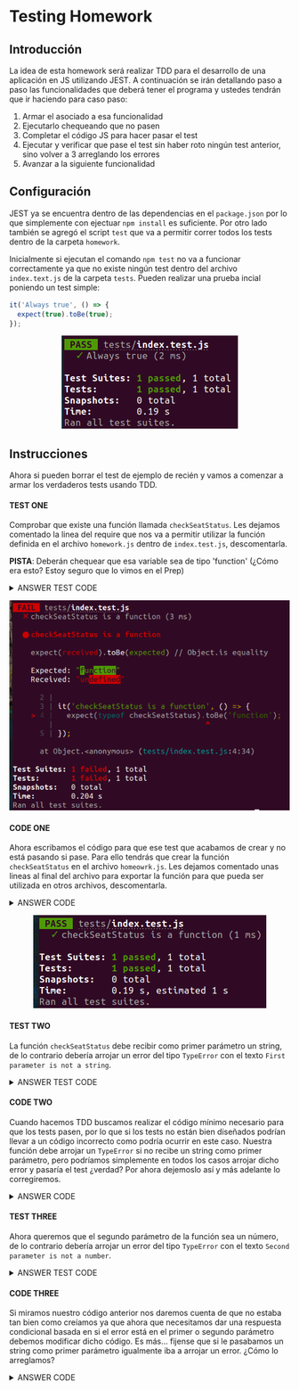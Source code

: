 # Testing Homework

## Introducción

La idea de esta homework será realizar TDD para el desarrollo de una aplicación en JS utilizando JEST. A continuación se irán detallando paso a paso las funcionalidades que deberá tener el programa y ustedes tendrán que ir haciendo para caso paso:

  1. Armar el asociado a esa funcionalidad
  2. Ejecutarlo chequeando que no pasen
  3. Completar el código JS para hacer pasar el test
  4. Ejecutar y verificar que pase el test sin haber roto ningún test anterior, sino volver a 3 arreglando los errores
  5. Avanzar a la siguiente funcionalidad

## Configuración

JEST ya se encuentra dentro de las dependencias en el `package.json` por lo que simplemente con ejectuar `npm install` es suficiente. Por otro lado también se agregó el script `test` que va a permitir correr todos los tests dentro de la carpeta `homework`.

Inicialmente si ejecutan el comando `npm test` no va a funcionar correctamente ya que no existe ningún test dentro del archivo `index.text.js` de la carpeta `tests`. Pueden realizar una prueba incial poniendo un test simple:

```js
it('Always true', () => {
  expect(true).toBe(true);
});
```

<p align="center">
  <img src="../images/always-true.png" />
</p>

## Instrucciones

Ahora si pueden borrar el test de ejemplo de recién y vamos a comenzar a armar los verdaderos tests usando TDD.

#### TEST ONE

Comprobar que existe una función llamada `checkSeatStatus`. Les dejamos comentado la linea del require que nos va a permitir utilizar la función definida en el archivo `homework.js` dentro de `index.test.js`, descomentarla.

__PISTA__: Deberán chequear que esa variable sea de tipo 'function' (¿Cómo era esto? Estoy seguro que lo vimos en el Prep)

<details>
  <summary>ANSWER TEST CODE</summary>
  
  ```js
  const { checkSeatStatus } = require('../homework');

  it('checkSeatStatus is a function', () => {
    expect(typeof checkSeatStatus).toBe('function');
  });
  ```
</details>

<p align="center">
  <img src="../images/checkSeatStatus-1-error.png" />
</p>

#### CODE ONE

Ahora escribamos el código para que ese test que acabamos de crear y no está pasando si pase. Para ello tendrás que crear la función `checkSeatStatus` en el archivo `homeowrk.js`. Les dejamos comentado unas lineas al final del archivo para exportar la función para que pueda ser utilizada en otros archivos, descomentarla.

<details>
  <summary>ANSWER CODE</summary>
  
  ```js
  function checkSeatStatus() {

  }

  module.exports = {
    checkSeatStatus
  }
  ```
</details>

<p align="center">
  <img src="../images/checkSeatStatus-1-pass.png" />
</p>

#### TEST TWO

La función `checkSeatStatus` debe recibir como primer parámetro un string, de lo contrario debería arrojar un error del tipo `TypeError` con el texto `First parameter is not a string`.

<details>
  <summary>ANSWER TEST CODE</summary>
  
  ```js
  it('should throw a TypeError if first parameter is not a string', () => {
    expect(() => checkSeatStatus(4)).toThrow(new TypeError('First parameter is not a string'));
  });
  ```
</details>

#### CODE TWO

Cuando hacemos TDD buscamos realizar el código mínimo necesario para que los tests pasen, por lo que si los tests no están bien diseñados podrían llevar a un código incorrecto como podría ocurrir en este caso. Nuestra función debe arrojar un `TypeError` si no recibe un string como primer parámetro, pero podríamos simplemente en todos los casos arrojar dicho error y pasaría el test ¿verdad? Por ahora dejemoslo así y más adelante lo corregiremos.

<details>
  <summary>ANSWER CODE</summary>
  
  ```js
  it('should throw a TypeError if first parameter is not a string', () => {
    expect(() => checkSeatStatus(4)).toThrow(new TypeError('First parameter is not a string'));
  });
  ```
</details>

#### TEST THREE

Ahora queremos que el segundo parámetro de la función sea un número, de lo contrario debería arrojar un error del tipo `TypeError` con el texto `Second parameter is not a number`.

<details>
  <summary>ANSWER TEST CODE</summary>
  
  ```js
  it('should throw a TypeError if second parameter is not a number', () => {
    expect(() => checkSeatStatus('A', '2')).toThrow(new TypeError('Second parameter is not a number'));
  });
  ```
</details>

#### CODE THREE

Si miramos nuestro código anterior nos daremos cuenta de que no estaba tan bien como creíamos ya que ahora que necesitamos dar una respuesta condicional basada en si el error está en el primer o segundo parámetro debemos modificar dicho código. Es más... fijense que si le pasabamos un string como primer parámetro igualmente iba a arrojar un error. ¿Cómo lo arreglamos?

<details>
  <summary>ANSWER CODE</summary>
  
  ```js
  function checkSeatStatus(row, number) {
    if(typeof row !== 'string') throw new TypeError('First parameter is not a string');
    if(typeof number !== 'number') throw new TypeError('Second parameter is not a number');
  }
  ```
</details>